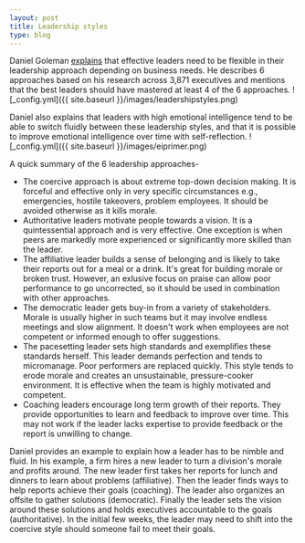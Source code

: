 ```yaml
---
layout: post
title: Leadership styles
type: blog
---
```

Daniel Goleman [explains](https://hbr.org/2000/03/leadership-that-gets-results) that effective leaders need to be flexible in their leadership approach depending on business needs. He describes 6 approaches based on his research across 3,871 executives and mentions that the best leaders should have mastered at least 4 of the 6 approaches.
![_config.yml]({{ site.baseurl }}/images/leadershipstyles.png)

Daniel also explains that leaders with high emotional intelligence tend to be able to switch fluidly between these leadership styles, and that it is possible to improve emotional intelligence over time with self-reflection.
![_config.yml]({{ site.baseurl }}/images/eiprimer.png)

A quick summary of the 6 leadership approaches-
* The coercive approach is about extreme top-down decision making. It is forceful and effective only in very specific circumstances e.g., emergencies, hostile takeovers, problem employees. It should be avoided otherwise as it kills morale.
* Authoritative leaders motivate people towards a vision. It is a quintessential approach and is very effective. One exception is when peers are markedly more experienced or significantly more skilled than the leader.
* The affiliative leader builds a sense of belonging and is likely to take their reports out for a meal or a drink. It's great for building morale or broken trust. However, an exlusive focus on praise can allow poor performance to go uncorrected, so it should be used in combination with other approaches.
* The democratic leader gets buy-in from a variety of stakeholders. Morale is usually higher in such teams but it may involve endless meetings and slow alignment. It doesn't work when employees are not competent or informed enough to offer suggestions.
* The pacesetting leader sets high standards and exemplifies these standards herself. This leader demands perfection and tends to micromanage. Poor performers are replaced quickly. This style tends to erode morale and creates an unsustainable, pressure-cooker environment. It is effective when the team is highly motivated and competent.
* Coaching leaders encourage long term growth of their reports. They provide opportunities to learn and feedback to improve over time. This may not work if the leader lacks expertise to provide feedback or the report is unwilling to change.

Daniel provides an example to explain how a leader has to be nimble and fluid. In his example, a firm hires a new leader to turn a division's morale and profits around. The new leader first takes her reports for lunch and dinners to learn about problems (affiliative). Then the leader finds ways to help reports achieve their goals (coaching). The leader also organizes an offsite to gather solutions (democratic). Finally the leader sets the vision around these solutions and holds executives accountable to the goals (authoritative). In the initial few weeks, the leader may need to shift into the coercive style should someone fail to meet their goals.